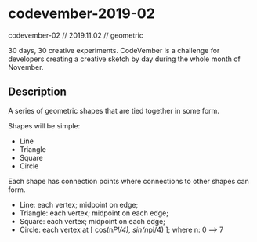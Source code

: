 # codevember-2019-02
codevember-02 // 2019.11.02 // geometric

30 days, 30 creative experiments. CodeVember is a challenge for developers creating a creative sketch by day during the whole month of November.

## Description
A series of geometric shapes that are tied together in some form.

Shapes will be simple:
- Line
- Triangle
- Square
- Circle

Each shape has connection points where connections to other shapes can form.
- Line: each vertex; midpoint on edge;
- Triangle: each vertex; midpoint on each edge;
- Square: each vertex; midpoint on each edge;
- Circle: each vertex at [ cos(n*PI/4), sin(n*pi/4) ]; where n: 0 ==> 7